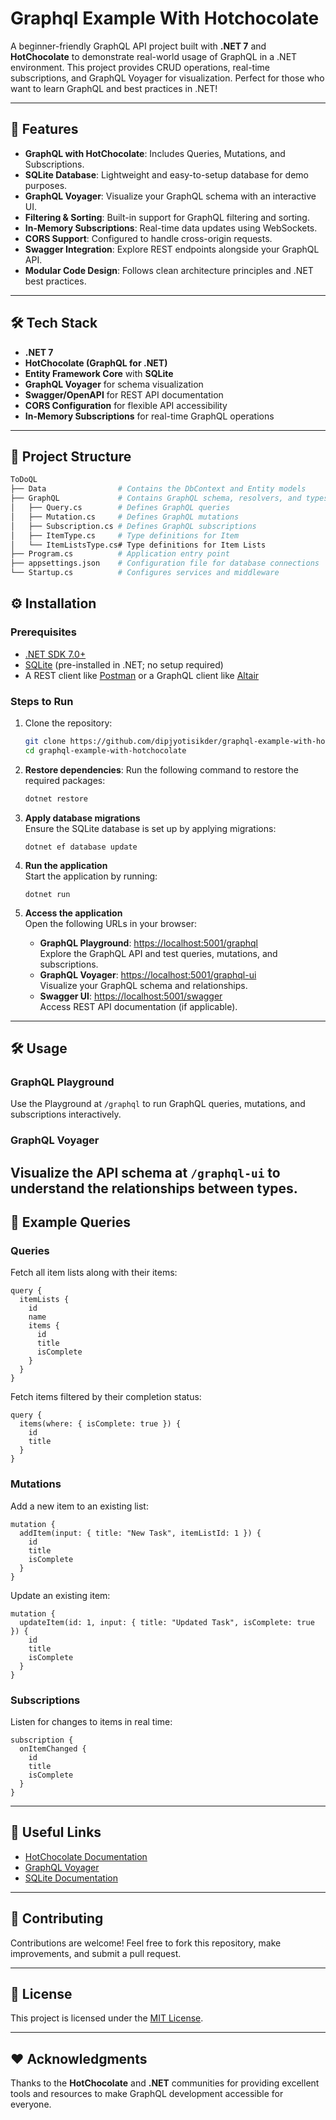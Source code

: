 # Graphql Example With Hotchocolate

A beginner-friendly GraphQL API project built with **.NET 7** and **HotChocolate** to demonstrate real-world usage of GraphQL in a .NET environment. This project provides CRUD operations, real-time subscriptions, and GraphQL Voyager for visualization. Perfect for those who want to learn GraphQL and best practices in .NET!

---

## 🚀 Features

- **GraphQL with HotChocolate**: Includes Queries, Mutations, and Subscriptions.
- **SQLite Database**: Lightweight and easy-to-setup database for demo purposes.
- **GraphQL Voyager**: Visualize your GraphQL schema with an interactive UI.
- **Filtering & Sorting**: Built-in support for GraphQL filtering and sorting.
- **In-Memory Subscriptions**: Real-time data updates using WebSockets.
- **CORS Support**: Configured to handle cross-origin requests.
- **Swagger Integration**: Explore REST endpoints alongside your GraphQL API.
- **Modular Code Design**: Follows clean architecture principles and .NET best practices.

---

## 🛠️ Tech Stack

- **.NET 7**
- **HotChocolate (GraphQL for .NET)**
- **Entity Framework Core** with **SQLite**
- **GraphQL Voyager** for schema visualization
- **Swagger/OpenAPI** for REST API documentation
- **CORS Configuration** for flexible API accessibility
- **In-Memory Subscriptions** for real-time GraphQL operations

---

## 📂 Project Structure

```bash
ToDoQL
├── Data                # Contains the DbContext and Entity models
├── GraphQL             # Contains GraphQL schema, resolvers, and types
│   ├── Query.cs        # Defines GraphQL queries
│   ├── Mutation.cs     # Defines GraphQL mutations
│   ├── Subscription.cs # Defines GraphQL subscriptions
│   ├── ItemType.cs     # Type definitions for Item
│   └── ItemListsType.cs# Type definitions for Item Lists
├── Program.cs          # Application entry point
├── appsettings.json    # Configuration file for database connections
└── Startup.cs          # Configures services and middleware
```

## ⚙️ Installation

### Prerequisites

- [.NET SDK 7.0+](https://dotnet.microsoft.com/download)
- [SQLite](https://www.sqlite.org/index.html) (pre-installed in .NET; no setup required)
- A REST client like [Postman](https://www.postman.com/) or a GraphQL client like [Altair](https://altair.sirmuel.design/)

### Steps to Run

1. Clone the repository:
   ```bash
   git clone https://github.com/dipjyotisikder/graphql-example-with-hotchocolate.git
   cd graphql-example-with-hotchocolate
   ```
2. **Restore dependencies**:
   Run the following command to restore the required packages:
   ```bash
   dotnet restore
   ```
2. **Apply database migrations**  
   Ensure the SQLite database is set up by applying migrations:
   ```
   dotnet ef database update
   ```

3. **Run the application**  
   Start the application by running:
   ```
   dotnet run
   ```

4. **Access the application**  
   Open the following URLs in your browser:
   - **GraphQL Playground**: [https://localhost:5001/graphql](https://localhost:5001/graphql)  
     Explore the GraphQL API and test queries, mutations, and subscriptions.
   - **GraphQL Voyager**: [https://localhost:5001/graphql-ui](https://localhost:5001/graphql-ui)  
     Visualize your GraphQL schema and relationships.
   - **Swagger UI**: [https://localhost:5001/swagger](https://localhost:5001/swagger)  
     Access REST API documentation (if applicable).

---

## 🛠️ Usage

### GraphQL Playground  
Use the Playground at `/graphql` to run GraphQL queries, mutations, and subscriptions interactively.

### GraphQL Voyager  
Visualize the API schema at `/graphql-ui` to understand the relationships between types.
---

## 🚀 Example Queries

### Queries
Fetch all item lists along with their items:
```
query {
  itemLists {
    id
    name
    items {
      id
      title
      isComplete
    }
  }
}
```

Fetch items filtered by their completion status:
```
query {
  items(where: { isComplete: true }) {
    id
    title
  }
}
```

### Mutations
Add a new item to an existing list:
```
mutation {
  addItem(input: { title: "New Task", itemListId: 1 }) {
    id
    title
    isComplete
  }
}
```

Update an existing item:
```
mutation {
  updateItem(id: 1, input: { title: "Updated Task", isComplete: true }) {
    id
    title
    isComplete
  }
}
```

### Subscriptions
Listen for changes to items in real time:
```
subscription {
  onItemChanged {
    id
    title
    isComplete
  }
}
```

---

## 🔗 Useful Links

- [HotChocolate Documentation](https://chillicream.com/docs/hotchocolate)
- [GraphQL Voyager](https://github.com/APIs-guru/graphql-voyager)
- [SQLite Documentation](https://www.sqlite.org/docs.html)

---

## 🙌 Contributing

Contributions are welcome! Feel free to fork this repository, make improvements, and submit a pull request.

---

## 📜 License

This project is licensed under the [MIT License](LICENSE).

---

## ❤️ Acknowledgments

Thanks to the **HotChocolate** and **.NET** communities for providing excellent tools and resources to make GraphQL development accessible for everyone.
